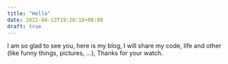 ```yaml
---
title: "Hello"
date: 2022-04-13T19:20:18+08:00
draft: true
---
```


I am so glad to see you, here is my blog, I will share my code, life and other (like funny things, pictures, ...), Thanks for your watch.
